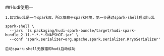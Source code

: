 ##Hudi使用一

    1.其实hudi是一个spark库，所以依赖于spark环境，第一步通过spark-shell启动hudi
    
    spark-shell \
      --jars `ls packaging/hudi-spark-bundle/target/hudi-spark-bundle_2.11-*.*.*-SNAPSHOT.jar` \
      --conf 'spark.serializer=org.apache.spark.serializer.KryoSerializer'
      
    启动spark-shell无报错即hudi启动成功
